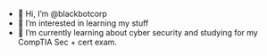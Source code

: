- 👋 Hi, I’m @blackbotcorp
- 👀 I’m interested in learning my stuff
- 🌱 I’m currently learning about cyber security and studying for my CompTIA Sec + cert exam.


<!---
blackbotcorp/blackbotcorp is a ✨ special ✨ repository because its `README.md` (this file) appears on your GitHub profile.
You can click the Preview link to take a look at your changes.
--->
